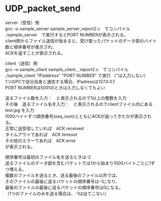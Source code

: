 # UDP_packet_send

server（受信）側<br>
gcc –o sample_server sample_server_report2.c　でコンパイル<br>
./sample_server　で実行するとPORT NUMBERが表示される。<br>
client側からファイル送信が始まると、受け取ったパケットのデータ部のバイト数と順序番号が表示され、<br>
ACKを返すことが表示される。


client（送信）側<br>
gcc –o sample_client sample_client＿report2.c　でコンパイル<br>
./sample_client "IPaddress" "PORT NUMBER" で実行 （"は入力しない）<br>
1つのPCで自分自身と通信する場合、IPadressは127.0.0.1<br>
PORT NUMBERは5001のときは入力しなくてもよい<br>
  
送るファイル数を入力：　と表示されるので1以上の整数を入力<br>
その後　送るファイル名を入力：　と表示されるのでclientファイル内にある test.jpg を入力<br>
1000バイトずつ順序番号(seq_num)とともにACKが返ってきたかが表示される。<br>
正常に送受信していれば　ACK received<br>
タイムアウトであれば　ACK timeout<br>
その他のエラーであれば　ACK error<br>
が表示される。<br>
  
順序番号は最初のファイル名を送るときは-2<br>
送るファイルのデータ部を含むパケットでは1から始まり1000バイトごとに1ずつ増える。<br>
複数のファイルを送るとき、送る最後のファイル以外では、<br>
そのファイルの最後に送るパケットの順序番号は-1になり、<br>
最後のファイルの最後に送るパケットの順序番号は0になる。<br>
（1つのファイルのみを送る場合は、-1は出てこない）
  


